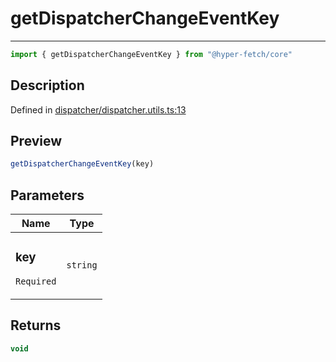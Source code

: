 

# getDispatcherChangeEventKey

<div class="api-docs__separator" data-reactroot="">

---

</div><div class="api-docs__import" data-reactroot="">

```ts
import { getDispatcherChangeEventKey } from "@hyper-fetch/core"
```

</div><div class="api-docs__section">

## Description

</div><div class="api-docs__description"><span class="api-docs__do-not-parse">



</span></div><p class="api-docs__definition">

Defined in [dispatcher/dispatcher.utils.ts:13](https://github.com/BetterTyped/hyper-fetch/blob/0bdb96c0/packages/core/src/dispatcher/dispatcher.utils.ts#L13)

</p><div class="api-docs__section">

## Preview

</div><div class="api-docs__preview fn">

```ts
getDispatcherChangeEventKey(key)
```

</div><div class="api-docs__section">

## Parameters

</div><div class="api-docs__parameters"><table><thead><tr><th>Name</th><th>Type</th></tr></thead><tbody><tr param-data="key"><td class="api-docs__param-name required">

### key 

`Required`

</td><td class="api-docs__param-type">

`string`

</td></tr></tbody></table></div><div class="api-docs__section">

## Returns

</div><div class="api-docs__returns">

```ts
void
```

</div>